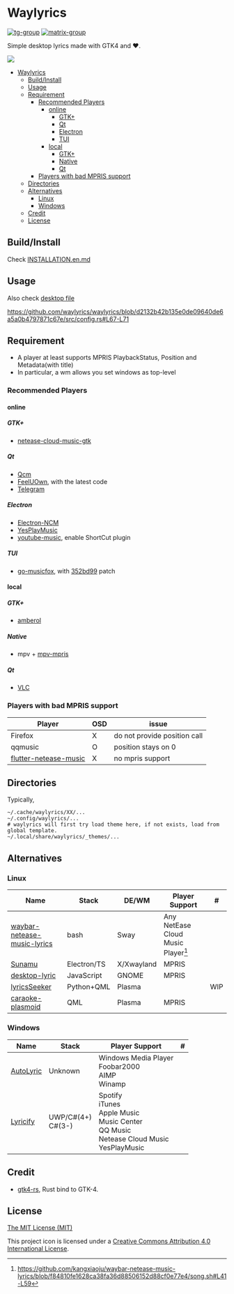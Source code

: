 # Waylyrics

[![tg-group](https://img.shields.io/badge/tg%20group-open-blue)](https://t.me/+FWgnE0GRDYZhNjc1)
[![matrix-group](https://img.shields.io/matrix/waylyrics_x:catgirl.cloud.svg?server_fqdn=matrix.catgirl.cloud)](https://matrix.to/#/#waylyrics_x:catgirl.cloud)

Simple desktop lyrics made with GTK4 and ❤️.

![](https://github.com/waylyrics/waylyrics/assets/34085039/dd7d9236-b2ae-47da-b4a3-e19a7d10e31b)

- [Waylyrics](#waylyrics)
  - [Build/Install](#buildinstall)
  - [Usage](#usage)
  - [Requirement](#requirement)
    - [Recommended Players](#recommended-players)
      - [online](#online)
        - [GTK+](#gtk)
        - [Qt](#qt)
        - [Electron](#electron)
        - [TUI](#tui)
      - [local](#local)
        - [GTK+](#gtk-1)
        - [Native](#native)
        - [Qt](#qt-1)
    - [Players with bad MPRIS support](#players-with-bad-mpris-support)
  - [Directories](#directories)
  - [Alternatives](#alternatives)
    - [Linux](#linux)
    - [Windows](#windows)
  - [Credit](#credit)
  - [License](#license)

## Build/Install

Check [INSTALLATION.en.md](doc/INSTALLATION.en.md)

## Usage

Also check [desktop file](io.poly000.waylyrics.desktop)

https://github.com/waylyrics/waylyrics/blob/d2132b42b135e0de09640de6a5a0b4797871c67e/src/config.rs#L67-L71

## Requirement

- A player at least supports MPRIS PlaybackStatus, Position and Metadata(with title)
- In particular, a wm allows you set windows as top-level

### Recommended Players

#### online

##### GTK+

- [netease-cloud-music-gtk](https://github.com/gmg137/netease-cloud-music-gtk)

##### Qt

- [Qcm](https://github.com/hypengw/Qcm)
- [FeelUOwn](https://github.com/feeluown/FeelUOwn/), with the latest code
- [Telegram](https://t.me/Music163Bot)

##### Electron

- [Electron-NCM](https://github.com/Rocket1184/electron-netease-cloud-music)
- [YesPlayMusic](https://github.com/qier222/YesPlayMusic)
- [youtube-music](https://github.com/th-ch/youtube-music), enable ShortCut plugin

##### TUI

- [go-musicfox](https://github.com/go-musicfox/go-musicfox), with [352bd99](https://github.com/go-musicfox/go-musicfox/commit/352bd9903f759eed98b1079fd44dc37a95da85d2) patch

#### local

##### GTK+

- [amberol](https://gitlab.gnome.org/World/amberol)

##### Native

- mpv + [mpv-mpris](https://github.com/hoyon/mpv-mpris)

##### Qt

- [VLC](https://www.videolan.org)

### Players with bad MPRIS support

[flutter-netease-music]: https://github.com/boyan01/flutter-netease-music
[youtube-music]: https://github.com/th-ch/youtube-music


| Player                  | OSD | issue                        |
| ----------------------- | --- | ---------------------------- |
| Firefox                 | X   | do not provide position call |
| qqmusic                 | O   | position stays on 0          |
| [flutter-netease-music] | X   | no mpris support             |

## Directories

Typically,

```
~/.cache/waylyrics/XX/...
~/.config/waylyrics/...
# waylyrics will first try load theme here, if not exists, load from global template.
~/.local/share/waylyrics/_themes/...
```

## Alternatives

[waybar-netease-music-lyrics]: https://github.com/kangxiaoju/waybar-netease-music-lyrics
[Sunamu]: https://github.com/NyaomiDEV/Sunamu
[lyricsSeeker]: https://github.com/BruceZhang1993/LyricsSeeker
[caraoke-plasmoid]: https://github.com/Copay/caraoke-plasmoid
[desktop-lyric]: https://github.com/tuberry/desktop-lyric
[AutoLyric]: https://www.autolyric.com/
[Lyricify]: https://github.com/WXRIW/Lyricify-App

### Linux

| Name                          | Stack       | DE/WM      | Player Support                     | #   |
| ----------------------------- | ----------- | ---------- | ---------------------------------- | --- |
| [waybar-netease-music-lyrics] | bash        | Sway       | Any NetEase Cloud Music Player[^0] |     |
| [Sunamu]                      | Electron/TS | X/Xwayland | MPRIS                              |     |
| [desktop-lyric]               | JavaScript  | GNOME      | MPRIS                              |     |
| [lyricsSeeker]                | Python+QML  | Plasma     |                                    | WIP |
| [caraoke-plasmoid]            | QML         | Plasma     | MPRIS                              |     |

[^0]: https://github.com/kangxiaoju/waybar-netease-music-lyrics/blob/f84810fe1628ca38fa36d88506152d88cf0e77e4/song.sh#L41-L59

### Windows

| Name        | Stack                | Player Support                                                                                      | #   |
| ----------- | -------------------- | --------------------------------------------------------------------------------------------------- | --- |
| [AutoLyric] | Unknown              | Windows Media Player<br>Foobar2000<br>AIMP<br>Winamp                                                |     |
| [Lyricify]  | UWP/C#(4+)<br>C#(3-) | Spotify<br>iTunes<br>Apple Music<br>Music Center<br>QQ Music<br>Netease Cloud Music<br>YesPlayMusic |     |

## Credit

[gtk4-rs]: https://github.com/gtk-rs/gtk4-rs

- [gtk4-rs], Rust bind to GTK-4.


## License

[The MIT License (MIT)](https://raw.githubusercontent.com/waylyrics/waylyrics/master/LICENSE)

This project icon is licensed under a [Creative Commons Attribution 4.0 International License](https://creativecommons.org/licenses/by/4.0/).

